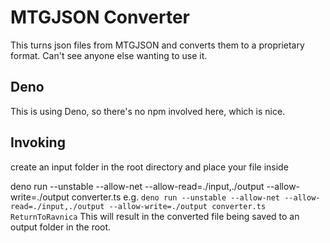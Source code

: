 # MTGJSON Converter
This turns json files from MTGJSON and converts them to a proprietary format. Can't see anyone else wanting to use it.

## Deno
This is using Deno, so there's no npm involved here, which is nice.

## Invoking
create an input folder in the root directory and place your file inside

deno run --unstable --allow-net --allow-read=./input,./output --allow-write=./output converter.ts <filename>
e.g. `deno run --unstable --allow-net --allow-read=./input,./output --allow-write=./output converter.ts ReturnToRavnica`
This will result in the converted file being saved to an output folder in the root.

